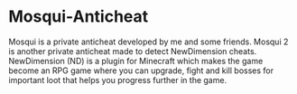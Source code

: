 # Mosqui-Anticheat
Mosqui is a private anticheat developed by me and some friends. Mosqui 2 is another private anticheat made to detect NewDimension cheats. NewDimension (ND) is a plugin for Minecraft which makes the game become an RPG game where you can upgrade, fight and kill bosses for important loot that helps you progress further in the game.
